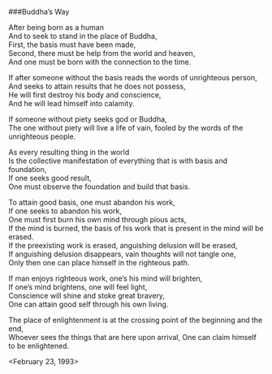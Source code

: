 ###Buddha’s WayAfter being born as a human  And to seek to stand in the place of Buddha,  First, the basis must have been made,  Second, there must be help from the world and heaven,  And one must be born with the connection to the time.   If after someone without the basis reads the words of unrighteous person,  And seeks to attain results that he does not possess,  He will first destroy his body and conscience,  And he will lead himself into calamity.  If someone without piety seeks god or Buddha,  The one without piety will live a life of vain, fooled by the words of the unrighteous people.   As every resulting thing in the world  Is the collective manifestation of everything that is with basis and foundation,  If one seeks good result,  One must observe the foundation and build that basis.   
 To attain good basis, one must abandon his work,  If one seeks to abandon his work,  One must first burn his own mind through pious acts,  If the mind is burned, the basis of his work that is present in the mind will be erased.  If the preexisting work is erased, anguishing delusion will be erased,  If anguishing delusion disappears, vain thoughts will not tangle one,  Only then one can place himself in the righteous path.  
 If man enjoys righteous work, one’s his mind will brighten,  If one’s mind brightens, one will feel light,  Conscience will shine and stoke great bravery,  One can attain good self through his own living.   The place of enlightenment is at the crossing point of the beginning and the end,  Whoever sees the things that are here upon arrival, One can claim himself to be enlightened.   &lt;February 23, 1993&gt;